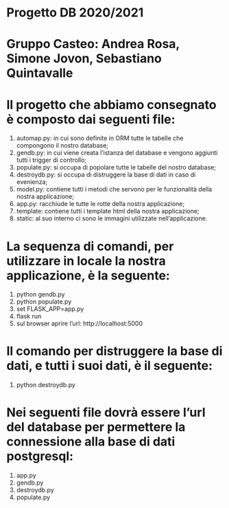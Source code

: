 # Progetto DB 2020/2021

# Gruppo Casteo: Andrea Rosa, Simone Jovon, Sebastiano Quintavalle

# Il progetto che abbiamo consegnato è composto dai seguenti file:
1) automap.py: in cui sono definite in ORM tutte le tabelle che compongono il nostro database;
2) gendb.py: in cui viene creata l’istanza del database e vengono aggiunti tutti i trigger di controllo;
3) populate.py: si occupa di popolare tutte le tabelle del nostro database;
4) destroydb.py: si occupa di distruggere la base di dati in caso di evenienza;
5) model.py: contiene tutti i metodi che servono per le funzionalità della nostra applicazione;
6) app.py: racchiude le tutte le rotte della nostra applicazione;
7) template: contiene tutti i template html della nostra applicazione;
8) static: al suo interno ci sono le immagini utilizzate nell’applicazione.

# La sequenza di comandi, per utilizzare in locale la nostra applicazione, è la seguente:
1) python gendb.py
2) python populate.py
3) set FLASK_APP=app.py
4) flask run
5) sul browser aprire l’url: http://localhost:5000

# Il comando per distruggere la base di dati, e tutti i suoi dati, è il seguente:
1) python destroydb.py

# Nei seguenti file dovrà essere l’url del database per permettere la connessione alla base di dati postgresql:
1) app.py
2) gendb.py
3) destroydb.py
4) populate.py


